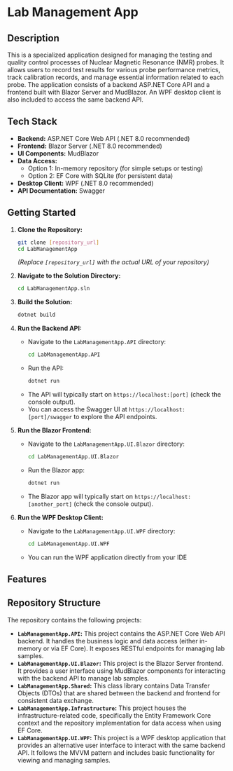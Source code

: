 # Lab Management App

## Description

This is a specialized application designed for managing the testing and quality control processes of Nuclear Magnetic Resonance (NMR) probes. It allows users to record test results for various probe performance metrics, track calibration records, and manage essential information related to each probe. The application consists of a backend ASP.NET Core API and a frontend built with Blazor Server and MudBlazor. An WPF desktop client is also included to access the same backend API.

## Tech Stack

- **Backend:** ASP.NET Core Web API (.NET 8.0 recommended)
- **Frontend:** Blazor Server (.NET 8.0 recommended)
- **UI Components:** MudBlazor
- **Data Access:**
  - Option 1: In-memory repository (for simple setups or testing)
  - Option 2: EF Core with SQLite (for persistent data)
- **Desktop Client:** WPF (.NET 8.0 recommended)
- **API Documentation:** Swagger

## Getting Started

1.  **Clone the Repository:**

    ```bash
    git clone [repository_url]
    cd LabManagementApp
    ```

    _(Replace `[repository_url]` with the actual URL of your repository)_

2.  **Navigate to the Solution Directory:**

    ```bash
    cd LabManagementApp.sln
    ```

3.  **Build the Solution:**

    ```bash
    dotnet build
    ```

4.  **Run the Backend API:**

    - Navigate to the `LabManagementApp.API` directory:
      ```bash
      cd LabManagementApp.API
      ```
    - Run the API:
      ```bash
      dotnet run
      ```
    - The API will typically start on `https://localhost:[port]` (check the console output).
    - You can access the Swagger UI at `https://localhost:[port]/swagger` to explore the API endpoints.

5.  **Run the Blazor Frontend:**

    - Navigate to the `LabManagementApp.UI.Blazor` directory:
      ```bash
      cd LabManagementApp.UI.Blazor
      ```
    - Run the Blazor app:
      ```bash
      dotnet run
      ```
    - The Blazor app will typically start on `https://localhost:[another_port]` (check the console output).

6.  **Run the WPF Desktop Client:**
    - Navigate to the `LabManagementApp.UI.WPF` directory:
      ```bash
      cd LabManagementApp.UI.WPF
      ```
    - You can run the WPF application directly from your IDE

## Features

<!-- List the main features of the solution here -->

## Repository Structure

The repository contains the following projects:

- **`LabManagementApp.API`:** This project contains the ASP.NET Core Web API backend. It handles the business logic and data access (either in-memory or via EF Core). It exposes RESTful endpoints for managing lab samples.
- **`LabManagementApp.UI.Blazor`:** This project is the Blazor Server frontend. It provides a user interface using MudBlazor components for interacting with the backend API to manage lab samples.
- **`LabManagementApp.Shared`:** This class library contains Data Transfer Objects (DTOs) that are shared between the backend and frontend for consistent data exchange.
- **`LabManagementApp.Infrastructure`:** This project houses the infrastructure-related code, specifically the Entity Framework Core context and the repository implementation for data access when using EF Core.
- **`LabManagementApp.UI.WPF`:** This project is a WPF desktop application that provides an alternative user interface to interact with the same backend API. It follows the MVVM pattern and includes basic functionality for viewing and managing samples.
